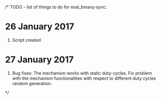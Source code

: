 /*
TODO - list of things to do for eval_bmarq-sync:

26 January 2017
===============
1. Script created

27 January 2017
===============
1. Bug fixes:
		The mechanism works with static duty-cycles.
		Fix problem with the mechanism functionalities  with respect to different duty cycles random generation.


*/